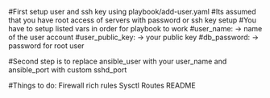 #First setup user and ssh key using playbook/add-user.yaml
#Its assumed that you have root access of servers with password or ssh key setup
#You have to setup listed vars in order for playbook to work
#user_name:		-> name of the user account
#user_public_key: 	-> your public key
#db_password:		-> password for root user

#Second step is to replace ansible_user with your user_name and ansible_port with custom sshd_port





#Things to do:
Firewall rich rules
Sysctl
Routes
README
